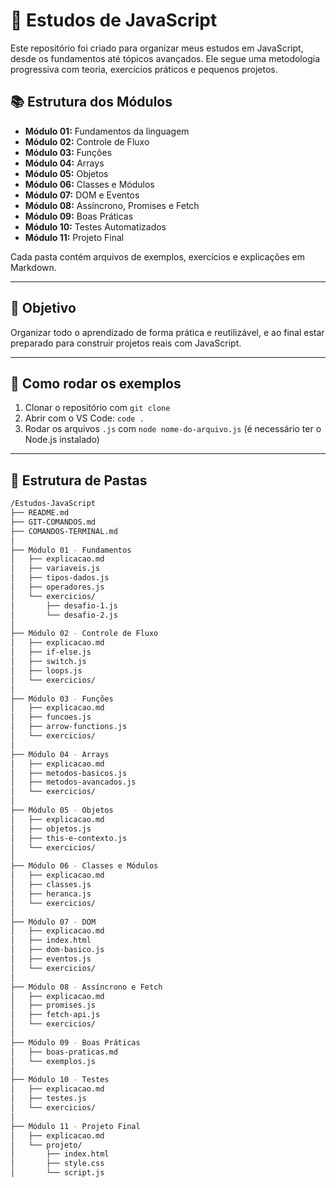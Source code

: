 # 🧠 Estudos de JavaScript

Este repositório foi criado para organizar meus estudos em JavaScript, desde os fundamentos até tópicos avançados. Ele segue uma metodologia progressiva com teoria, exercícios práticos e pequenos projetos.

## 📚 Estrutura dos Módulos

- **Módulo 01:** Fundamentos da linguagem
- **Módulo 02:** Controle de Fluxo
- **Módulo 03:** Funções
- **Módulo 04:** Arrays
- **Módulo 05:** Objetos
- **Módulo 06:** Classes e Módulos
- **Módulo 07:** DOM e Eventos
- **Módulo 08:** Assíncrono, Promises e Fetch
- **Módulo 09:** Boas Práticas
- **Módulo 10:** Testes Automatizados
- **Módulo 11:** Projeto Final

Cada pasta contém arquivos de exemplos, exercícios e explicações em Markdown.

---

## 🚀 Objetivo

Organizar todo o aprendizado de forma prática e reutilizável, e ao final estar preparado para construir projetos reais com JavaScript.

---

## 📌 Como rodar os exemplos

1. Clonar o repositório com `git clone`
2. Abrir com o VS Code: `code .`
3. Rodar os arquivos `.js` com `node nome-do-arquivo.js` (é necessário ter o Node.js instalado)

---

## 📁 Estrutura de Pastas

```bash
/Estudos-JavaScript
├── README.md
├── GIT-COMANDOS.md
├── COMANDOS-TERMINAL.md
│
├── Módulo 01 - Fundamentos
│   ├── explicacao.md
│   ├── variaveis.js
│   ├── tipos-dados.js
│   ├── operadores.js
│   └── exercicios/
│       ├── desafio-1.js
│       └── desafio-2.js
│
├── Módulo 02 - Controle de Fluxo
│   ├── explicacao.md
│   ├── if-else.js
│   ├── switch.js
│   ├── loops.js
│   └── exercicios/
│
├── Módulo 03 - Funções
│   ├── explicacao.md
│   ├── funcoes.js
│   ├── arrow-functions.js
│   └── exercicios/
│
├── Módulo 04 - Arrays
│   ├── explicacao.md
│   ├── metodos-basicos.js
│   ├── metodos-avancados.js
│   └── exercicios/
│
├── Módulo 05 - Objetos
│   ├── explicacao.md
│   ├── objetos.js
│   ├── this-e-contexto.js
│   └── exercicios/
│
├── Módulo 06 - Classes e Módulos
│   ├── explicacao.md
│   ├── classes.js
│   ├── heranca.js
│   └── exercicios/
│
├── Módulo 07 - DOM
│   ├── explicacao.md
│   ├── index.html
│   ├── dom-basico.js
│   ├── eventos.js
│   └── exercicios/
│
├── Módulo 08 - Assíncrono e Fetch
│   ├── explicacao.md
│   ├── promises.js
│   ├── fetch-api.js
│   └── exercicios/
│
├── Módulo 09 - Boas Práticas
│   ├── boas-praticas.md
│   └── exemplos.js
│
├── Módulo 10 - Testes
│   ├── explicacao.md
│   ├── testes.js
│   └── exercicios/
│
├── Módulo 11 - Projeto Final
│   ├── explicacao.md
│   └── projeto/
│       ├── index.html
│       ├── style.css
│       └── script.js

